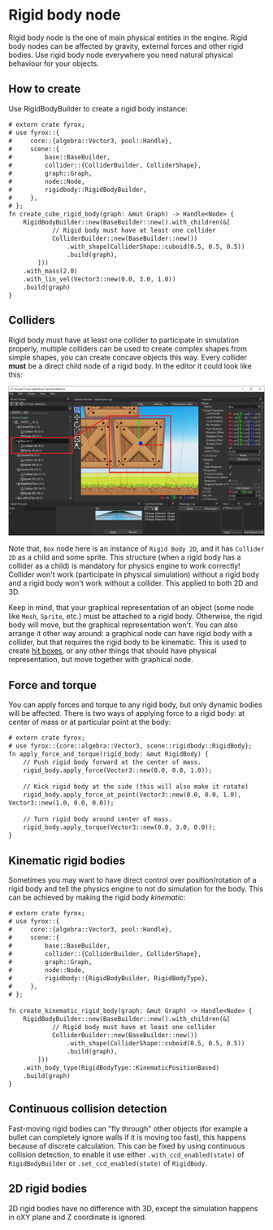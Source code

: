 # Rigid body node

Rigid body node is the one of main physical entities in the engine. Rigid body nodes can be affected by gravity, 
external forces and other rigid bodies. Use rigid body node everywhere you need natural physical behaviour for
your objects.

## How to create

Use RigidBodyBuilder to create a rigid body instance:

```rust,no_run
# extern crate fyrox;
# use fyrox::{
#     core::{algebra::Vector3, pool::Handle},
#     scene::{
#         base::BaseBuilder,
#         collider::{ColliderBuilder, ColliderShape},
#         graph::Graph,
#         node::Node,
#         rigidbody::RigidBodyBuilder,
#     },
# };
fn create_cube_rigid_body(graph: &mut Graph) -> Handle<Node> {
    RigidBodyBuilder::new(BaseBuilder::new().with_children(&[
            // Rigid body must have at least one collider
            ColliderBuilder::new(BaseBuilder::new())
                .with_shape(ColliderShape::cuboid(0.5, 0.5, 0.5))
                .build(graph),
        ]))
    .with_mass(2.0)
    .with_lin_vel(Vector3::new(0.0, 3.0, 1.0))
    .build(graph)
}
```

## Colliders

Rigid body must have at least one collider to participate in simulation properly, multiple colliders can be used to
create complex shapes from simple shapes, you can create concave objects this way. Every collider **must** be a direct
child node of a rigid body. In the editor it could look like this:

![colliders](./colliders.png)

Note that, `Box` node here is an instance of `Rigid Body 2D`, and it has `Collider 2D` as a child and some sprite. This 
structure (when a rigid body has a collider as a child) is mandatory for physics engine to work correctly! Collider
won't work (participate in physical simulation) without a rigid body and a rigid body won't work without a collider.
This applied to both 2D and 3D.

Keep in mind, that your graphical representation of an object (some node like `Mesh`, `Sprite`, etc.) must be attached
to a rigid body. Otherwise, the rigid body will move, but the graphical representation won't. You can also arrange
it other way around: a graphical node can have rigid body with a collider, but that requires the rigid body to be 
kinematic. This is used to create [hit boxes](./collider.md#using-colliders-for-hit-boxes), or any other things 
that should have physical representation, but move together with graphical node.

## Force and torque

You can apply forces and torque to any rigid body, but only dynamic bodies will be affected. There is two ways of
applying force to a rigid body: at center of mass or at particular point at the body:

```rust,no_run
# extern crate fyrox;
# use fyrox::{core::algebra::Vector3, scene::rigidbody::RigidBody};
fn apply_force_and_torque(rigid_body: &mut RigidBody) {
    // Push rigid body forward at the center of mass.
    rigid_body.apply_force(Vector3::new(0.0, 0.0, 1.0));

    // Kick rigid body at the side (this will also make it rotate)
    rigid_body.apply_force_at_point(Vector3::new(0.0, 0.0, 1.0), Vector3::new(1.0, 0.0, 0.0));

    // Turn rigid body around center of mass.
    rigid_body.apply_torque(Vector3::new(0.0, 3.0, 0.0));
}
```

## Kinematic rigid bodies

Sometimes you may want to have direct control over position/rotation of a rigid body and tell the physics engine to not
do simulation for the body. This can be achieved by making the rigid body _kinematic_:

```rust,no_run
# extern crate fyrox;
# use fyrox::{
#     core::{algebra::Vector3, pool::Handle},
#     scene::{
#         base::BaseBuilder,
#         collider::{ColliderBuilder, ColliderShape},
#         graph::Graph,
#         node::Node,
#         rigidbody::{RigidBodyBuilder, RigidBodyType},
#     },
# };

fn create_kinematic_rigid_body(graph: &mut Graph) -> Handle<Node> {
    RigidBodyBuilder::new(BaseBuilder::new().with_children(&[
            // Rigid body must have at least one collider
            ColliderBuilder::new(BaseBuilder::new())
                .with_shape(ColliderShape::cuboid(0.5, 0.5, 0.5))
                .build(graph),
        ]))
    .with_body_type(RigidBodyType::KinematicPositionBased)
    .build(graph)
}
```

## Continuous collision detection

Fast-moving rigid bodies can "fly through" other objects (for example a bullet can completely ignore walls if it is 
moving too fast), this happens because of discrete calculation. This can be fixed by using continuous collision detection,
to enable it use either `.with_ccd_enabled(state)` of `RigidBodyBuilder` or `.set_ccd_enabled(state)` of `RigidBody`.

## 2D rigid bodies

2D rigid bodies have no difference with 3D, except the simulation happens in oXY plane and Z coordinate is ignored.